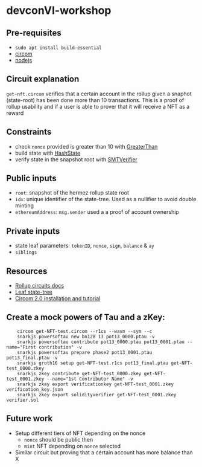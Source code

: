 # devconVI-workshop

## Pre-requisites

- `sudo apt install build-essential`
- [circom](https://docs.circom.io/getting-started/installation/#installing-dependencies)
- [nodejs](https://nodejs.org/en/)

## Circuit explanation

`get-nft.circom` verifies that a certain account in the rollup given a snaphot (state-root) has been done more than 10 transactions.
This is a proof of rollup usability and if a user is able to prover that it will receive a NFT as a reward

## Constraints

- check `nonce` provided is greater than 10 with [GreaterThan](https://github.com/iden3/circomlib/blob/master/circuits/comparators.circom#L118)
- build state with [HashState](https://github.com/krlosMata/devconVI-workshop/blob/main/src/hash-state.circom)
- verify state in the snapshot root with [SMTVerifier](https://github.com/iden3/circomlib/blob/master/circuits/smt/smtverifier.circom#L41)

## Public inputs

- `root`: snapshot of the hermez rollup state root
- `idx`: unique identifier of the state-tree. Used as a nullifier to avoid double minting
- `ethereumAddress`: `msg.sender` used a a proof of account ownership

## Private inputs

- state leaf parameters: `tokenID`, `nonce`, `sign`, `balance` & `ay`
- `siblings`

## Resources

- [Rollup circuits docs](https://docs.hermez.io/Hermez_1.0/developers/protocol/hermez-protocol/circuits/circuits/)
- [Leaf state-tree](https://docs.hermez.io/Hermez_1.0/developers/protocol/hermez-protocol/protocol/#account)
- [Circom 2.0 installation and tutorial](https://docs.circom.io/getting-started/installation/)

## Create a mock powers of Tau and a zKey:

```
    circom get-NFT-test.circom --r1cs --wasm --sym --c
    snarkjs powersoftau new bn128 13 pot13_0000.ptau -v
    snarkjs powersoftau contribute pot13_0000.ptau pot13_0001.ptau --name="First contribution" -v
    snarkjs powersoftau prepare phase2 pot13_0001.ptau pot13_final.ptau -v
    snarkjs groth16 setup get-NFT-test.r1cs pot13_final.ptau get-NFT-test_0000.zkey
    snarkjs zkey contribute get-NFT-test_0000.zkey get-NFT-test_0001.zkey --name="1st Contributor Name" -v
    snarkjs zkey export verificationkey get-NFT-test_0001.zkey verification_key.json
    snarkjs zkey export solidityverifier get-NFT-test_0001.zkey verifier.sol
```

## Future work
- Setup different tiers of NFT depending on the nonce
  - `nonce` should be public then
  - `mint` NFT depending on `nonce` selected
- Similar circuit but proving that a certain account has more balance than X